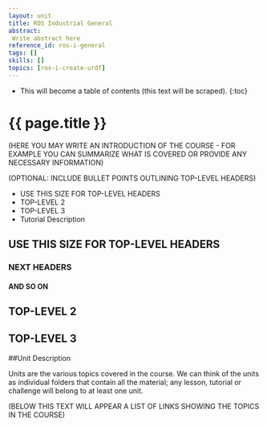 ```yaml
---
layout: unit
title: ROS Industrial General
abstract:
 Write abstract here
reference_id: ros-i-general
tags: []
skills: []
topics: [ros-i-create-urdf]
---
```




* This will become a table of contents (this text will be scraped).
{:toc}

# {{ page.title }}

(HERE YOU MAY WRITE AN INTRODUCTION OF THE COURSE - FOR EXAMPLE YOU CAN SUMMARIZE WHAT IS COVERED OR PROVIDE ANY NECESSARY INFORMATION)

(OPTIONAL: INCLUDE BULLET POINTS OUTLINING TOP-LEVEL HEADERS)

* USE THIS SIZE FOR TOP-LEVEL HEADERS
* TOP-LEVEL 2
* TOP-LEVEL 3
* Tutorial Description

## USE THIS SIZE FOR TOP-LEVEL HEADERS

### NEXT HEADERS

#### AND SO ON

## TOP-LEVEL 2

## TOP-LEVEL 3

##Unit Description

Units are the various topics covered in the course.  We can think of the units as individual folders that contain all the material; any lesson, tutorial or challenge will belong to at least one unit. 

(BELOW THIS TEXT WILL APPEAR A LIST OF LINKS SHOWING THE TOPICS IN THE COURSE)


